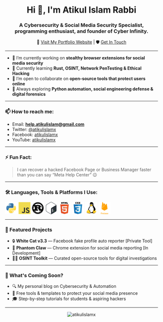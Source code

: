 <h1 align="center">Hi 👋, I'm Atikul Islam Rabbi</h1>
<h3 align="center">A Cybersecurity & Social Media Security Specialist, programming enthusiast, and founder of Cyber Infinity.</h3>

<p align="center">
  🚀 <a href="https://atikulislamx.github.io/Atikulislamx/" target="_blank">Visit My Portfolio Website</a> |
  🛡️ <a href="mailto:help.atikulislam@gmail.com">Get In Touch</a>
</p>

---

- 🔭 I’m currently working on **stealthy browser extensions for social media security**  
- 🌱 Currently learning **Rust, OSINT, Network PenTesting & Ethical Hacking**  
- 👯 I’m open to collaborate on **open-source tools that protect users online**  
- 🧠 Always exploring **Python automation, social engineering defense & digital forensics**

---

### 📫 How to reach me:
- Email: **help.atikulislam@gmail.com**
- Twitter: [@atikulislamx](https://twitter.com/atikulislamx)
- Facebook: [atikulislamx](https://facebook.com/atikulislamx)
- YouTube: [atikulislamx](https://www.youtube.com/c/atikulislamx)

---

### ⚡ Fun Fact:
> I can recover a hacked Facebook Page or Business Manager faster than you can say “Meta Help Center” 😉  

---

### 🛠️ Languages, Tools & Platforms I Use:
<p align="left">
  <img src="https://raw.githubusercontent.com/devicons/devicon/master/icons/python/python-original.svg" alt="Python" width="40" height="40"/>
  <img src="https://raw.githubusercontent.com/devicons/devicon/master/icons/javascript/javascript-original.svg" alt="JavaScript" width="40" height="40"/>
  <img src="https://raw.githubusercontent.com/devicons/devicon/master/icons/rust/rust-plain.svg" alt="Rust" width="40" height="40"/>
  <img src="https://raw.githubusercontent.com/devicons/devicon/master/icons/bash/bash-original.svg" alt="Bash" width="40" height="40"/>
  <img src="https://raw.githubusercontent.com/devicons/devicon/master/icons/html5/html5-original-wordmark.svg" alt="HTML" width="40" height="40"/>
  <img src="https://raw.githubusercontent.com/devicons/devicon/master/icons/css3/css3-original-wordmark.svg" alt="CSS" width="40" height="40"/>
  <img src="https://raw.githubusercontent.com/devicons/devicon/master/icons/linux/linux-original.svg" alt="Linux" width="40" height="40"/>
  <img src="https://raw.githubusercontent.com/devicons/devicon/master/icons/firebase/firebase-plain-wordmark.svg" alt="Firebase" width="40" height="40"/>
  <!-- Add more icons as you like -->
</p>

---

### 📌 Featured Projects

- 🔒 **White Cat v3.3** — Facebook fake profile auto reporter [Private Tool]
- 🎯 **Phantom Claw** — Chrome extension for social media reporting [In Development]
- 🕵️‍♂️ **OSINT Toolkit** — Curated open-source tools for digital investigations

---

### 📢 What's Coming Soon?
- 🔍 My personal blog on Cybersecurity & Automation  
- 🧰 Free tools & templates to protect your social media presence  
- 🎓 Step-by-step tutorials for students & aspiring hackers  

---

<p align="center">
  <img src="https://komarev.com/ghpvc/?username=atikulislamx&label=Profile%20views&color=0e75b6&style=flat" alt="atikulislamx" />
</p>
